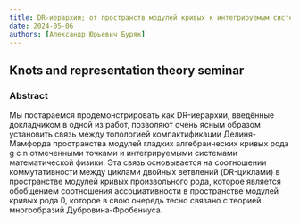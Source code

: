 ```yaml
---
title: DR-иерархии; от пространств модулей кривых к интегрируемым системам.
date: 2024-05-06
authors: [Александр Юрьевич Буряк]
---
```


## Knots and representation theory seminar

### Abstract

Мы постараемся продемонстрировать как DR-иерархии, введённые докладчиком в одной из работ, позволяют очень ясным образом установить связь между топологией компактификации Делиня-Мамфорда пространства модулей гладких алгебраических кривых рода g с n отмеченными точками и интегрируемыми системами математической физики. Эта связь основывается на соотношении коммутативности между циклами двойных ветвлений (DR-циклами) в пространстве модулей кривых произвольного рода, которое является обобщением соотношения ассоциативности в пространстве модулей кривых рода 0, которое в свою очередь тесно связано с теорией многообразий Дубровина-Фробениуса.
  


